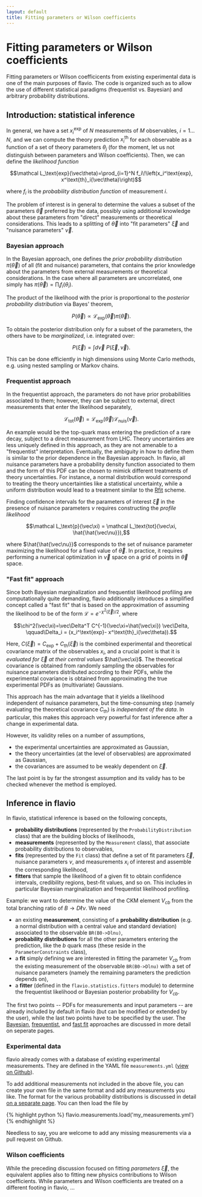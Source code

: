 ```yaml
---
layout: default
title: Fitting parameters or Wilson coefficients
---
```


# Fitting parameters or Wilson coefficients

Fitting parameters or Wilson coefficicents from existing experimental data is one of the main purposes of flavio. The code is organized such as to allow the use of different statistical paradigms (frequentist vs. Bayesian) and arbitrary probability distributions.

## Introduction: statistical inference

In general, we have a set $x_i^\text{exp}$ of $N$ measurements of $M$ observables, $i=1\ldots N$, and we can compute the theory prediction $x^\text{th}_i$ for each observable as a function of a set of theory parameters $\theta_j$ (for the moment, let us not distinguish between parameters and Wilson coefficients). Then, we can define the *likelihood function*

$$\mathcal L_\text{exp}(\vec\theta)=\prod_{i=1}^N f_i\!\left(x_i^\text{exp}, x^\text{th}_i(\vec\theta)\right)$$

where $f_i$ is the *probability distribution function* of measurement $i$.

The problem of  interest is in general to determine the values a subset of the parameters $\vec\theta$ preferred by the data, possibly using additional knowledge about these parameters from "direct" measurements or theoretical considerations. This leads to a splitting of $\vec\theta$ into "fit parameters" $\vec\xi$ and "nuisance parameters" $\vec\nu$.

### Bayesian approach

In the Bayesian approach, one defines  the *prior probability distribution* $\pi(\vec\theta)$
of all (fit and nuisance) parameters, that contains the prior knowledge about the parameters from external measurements or theoretical considerations. In the case where all parameters are uncorrelated, one simply has $\pi(\vec\theta)=\prod_i f_i(\theta_i)$.

The product of the likelihood with the prior is proportional to the *posterior probability distribution* via Bayes' theorem,

$$P(\vec\theta) \propto \mathcal L_\text{exp}(\vec\theta)\pi(\vec\theta).$$

To obtain the posterior distribution only for a subset of the parameters, the others have to be *marginalized*, i.e. integrated over:

$$P(\vec\xi)=\int d\vec\nu ~ P(\vec\xi,\vec\nu).$$

This can be done efficiently in high dimensions using Monte Carlo methods, e.g. using nested sampling or Markov chains.

### Frequentist approach

In the frequentist approach, the parameters do not have prior probabilities associated to them; however, they can be subject to external, direct measurements that enter the likelihood separately,

$$\mathcal L_\text{tot}(\vec\theta) = \mathcal L_\text{exp}(\vec\theta) \mathcal L_\text{nuis}(\vec\nu).$$

An example would be the top-quark mass entering the prediction of a rare decay, subject to a direct measurement from LHC. Theory uncertainties are less uniquely defined in this approach, as they are not amenable to a "frequentist" interpretation. Eventually, the ambiguity in how to define them is similar to the prior dependence in the Bayesian approach. In flavio, all nuisance parameters have a probability density function associated to them and the form of this PDF can be chosen to mimick different treatments of theory uncertainties. For instance, a normal distribution would correspond to treating the theory uncertainties like a statistical uncertainty, while a uniform distribution would lead to a treatment similar to the [Rfit](https://arxiv.org/abs/hep-ph/0104062) scheme.

Finding confidence intervals for the parameters of interest $\vec\xi$ in the presence of nuisance parameters $\nu$ requires constructing the *profile likelihood*

$$\mathcal L_\text{p}(\vec\xi) = \mathcal L_\text{tot}(\vec\xi, \hat{\hat{\vec\nu}}),$$

where $\hat{\hat{\vec\nu}}$ corresponds to the set of nuisance parameter maximizing the likelihood for a fixed value of $\vec\theta$. In practice, it requires performing a numerical optimization in $\vec\nu$ space on a grid of points in $\vec\theta$ space.

### "Fast fit" approach

Since both Bayesian marginalization and frequentist likelihood profiling are computationally quite demanding, flavio additionally introduces a simplified concept called a "fast fit" that is based on the approximation of assuming the likelihood to be of the form $\mathcal L =e^{-\chi^2(\vec\xi)/2}$, where

$$\chi^2(\vec\xi)=\vec\Delta^T C^{-1}(\vec\xi=\hat{\vec\xi}) \vec\Delta,
\qquad\Delta_i = (x_i^\text{exp}- x^\text{th}_i(\vec\theta)).$$

Here, $C(\vec\xi)=C_\text{exp}+C_\text{th}(\vec\xi)$ is the combined experimental and theoretical covariance matrix of the observables $x_i$, and a crucial point is that it is *evaluated for $\vec\xi$ at their central values* $\hat{\vec\xi}$. The theoretical covariance is obtained from randomly sampling the observables for nuisance parameters distributed according to their PDFs, while the experimental covariance is obtained from approximating the true experimental PDFs as (multivariate) Gaussians.

This approach has the main advantage that it yields a likelihood independent of nuisance parameters, but the time-consuming step (namely evaluating the theoretical covariance $C_\text{th}$) is *independent of the data*. In particular, this makes this approach very powerful for fast inference after a change in experimental data.

However, its validity relies on a number of assumptions,

- the experimental uncertainties are approximated as Gaussian,
- the theory uncertainties (at the level of observables) are approximated as Gaussian,
- the covariances are assumed to be weakly dependent on $\vec\xi$.

The last point is by far the strongest assumption and its validy has to be checked whenever the method is employed.

## Inference in flavio

In flavio, statistical inference is based on the following concepts,

- **probability distributions** (represented by the `ProbabilityDistribution` class) that are the building blocks of likelihoods,
- **measurements** (represented by the `Measurement` class), that associate probability distributions to observables,
- **fits** (represented by the `Fit` class) that define a set of fit parameters $\vec\xi$, nuisance parameters $\nu$, and measurements $x_i$ of interest and assemble the corresponding likelihood,
- **fitters** that sample the likelihood of a given fit to obtain confidence intervals, credibility regions, best-fit values, and so on. This includes in particular Bayesian marginalization and frequentist likelihood profiling.

Example: we want to determine the value of the CKM element $V_{cb}$ from the total branching ratio of $B\to D\ell\nu$. We need

- an existing **measurement**, consisting of a  **probability distribution** (e.g. a normal distribution with a central value and standard deviation) associated to the observable `BR(B0->Dlnu)`,
- **probability distributions** for all the other parameters entering the prediction, like the $b$ quark mass (these reside in the `ParameterConstraints` class),
- a **fit** simply defining we are interested in fitting the parameter $V_{cb}$ from the existing measurement of the observable `BR(B0->Dlnu)` with a set of nuisance parameters (namely the remaining parameters the prediction depends on),
- a **fitter** (defined in the `flavio.statistics.fitters` module) to determine the frequentist likelihood or Bayesian posterior probability for $V_{cb}$.

The first two points -- PDFs for measurements and input parameters -- are already included by default in flavio (but can be modified or extended by the user), while the last two points have to be specified by the user. The [Bayesian](bayesian.html), [frequentist](frequentist.html), and [fast fit](fastfit.html) approaches are discussed in more detail on seperate pages.

### Experimental data

flavio already comes with a database of existing  experimental measurements. They are defined in the YAML file `measurements.yml`
([view on Github](https://github.com/flav-io/flavio/blob/master/flavio/data/measurements.yml)).

To add additional measurements not included in the above file, you can create your
own file in the same format and add any measurements you like.
The format for the various probability distributions is discussed in detail [on a separate page](probability.html).
You can then load the file by

{% highlight python %}
flavio.measurements.load('my_measurements.yml')
{% endhighlight %}

Needless to say, you are welcome to add any missing measurements via a pull request on Github.

### Wilson coefficients

While the preceding discussion focused on fitting *parameters* $\vec\xi$, the equivalent applies also to fitting new physics contributions to Wilson coefficients. While parameters and Wilson coefficients are treated on a different footing in flavio, ...
